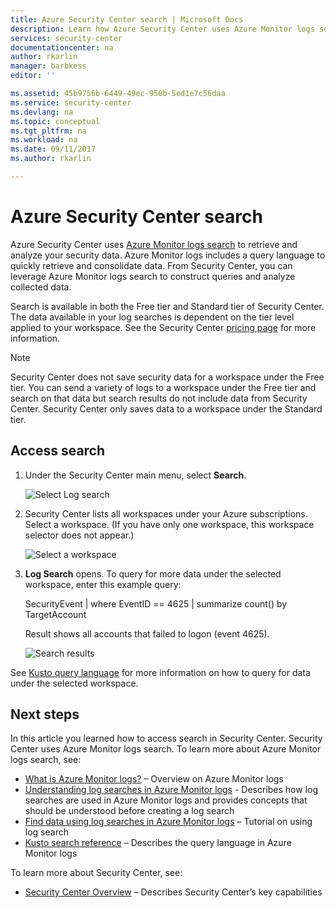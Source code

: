 ```yaml
---
title: Azure Security Center search | Microsoft Docs
description: Learn how Azure Security Center uses Azure Monitor logs search to retrieve and analyze your security data.
services: security-center
documentationcenter: na
author: rkarlin
manager: barbkess
editor: ''

ms.assetid: 45b9756b-6449-49ec-950b-5ed1e7c56daa
ms.service: security-center
ms.devlang: na
ms.topic: conceptual
ms.tgt_pltfrm: na
ms.workload: na
ms.date: 09/11/2017
ms.author: rkarlin

---
```

# Azure Security Center search
Azure Security Center uses [Azure Monitor logs search](../log-analytics/log-analytics-log-searches.md) to retrieve and analyze your security data. Azure Monitor logs includes a query language to quickly retrieve and consolidate data. From Security Center, you can leverage Azure Monitor logs search to construct queries and analyze collected data.

Search is available in both the Free tier and Standard tier of Security Center.  The data available in your log searches is dependent on the tier level applied to your workspace.  See the Security Center [pricing page](../security-center/security-center-pricing.md) for more information.


> [!NOTE]
> Security Center does not save security data for a workspace under the Free tier. You can send a variety of logs to a workspace under the Free tier and search on that data but search results do not include data from Security Center. Security Center only saves data to a workspace under the Standard tier.
>
>

## Access search
1. Under the Security Center main menu, select **Search**.

   ![Select Log search][1]

2. Security Center lists all workspaces under your Azure subscriptions. Select a workspace. (If you have only one workspace, this workspace selector does not appear.)

   ![Select a workspace][2]

3. **Log Search** opens. To query for more data under the selected workspace, enter this example query:

   SecurityEvent | where EventID == 4625 | summarize count() by TargetAccount

   Result shows all accounts that failed to logon (event 4625).

   ![Search results][3]

See [Kusto query language](../log-analytics/log-analytics-search-reference.md) for more information on how to query for data under the selected workspace.

## Next steps
In this article you learned how to access search in Security Center. Security Center uses Azure Monitor logs search. To learn more about Azure Monitor logs search, see:

- [What is Azure Monitor logs?](../log-analytics/log-analytics-overview.md) – Overview on Azure Monitor logs
- [Understanding log searches in Azure Monitor logs](../log-analytics/log-analytics-log-search-new.md) - Describes how log searches are used in Azure Monitor logs and provides concepts that should be understood before creating a log search
- [Find data using log searches in Azure Monitor logs](../log-analytics/log-analytics-log-searches.md) – Tutorial on using log search
- [Kusto search reference](../log-analytics/log-analytics-search-reference.md) – Describes the query language in Azure Monitor logs

To learn more about Security Center, see:

- [Security Center Overview](security-center-intro.md) – Describes Security Center’s key capabilities

<!--Image references-->
[1]: ./media/security-center-search/search.png
[2]: ./media/security-center-search/workspace-selector.png
[3]: ./media/security-center-search/log-search.png
